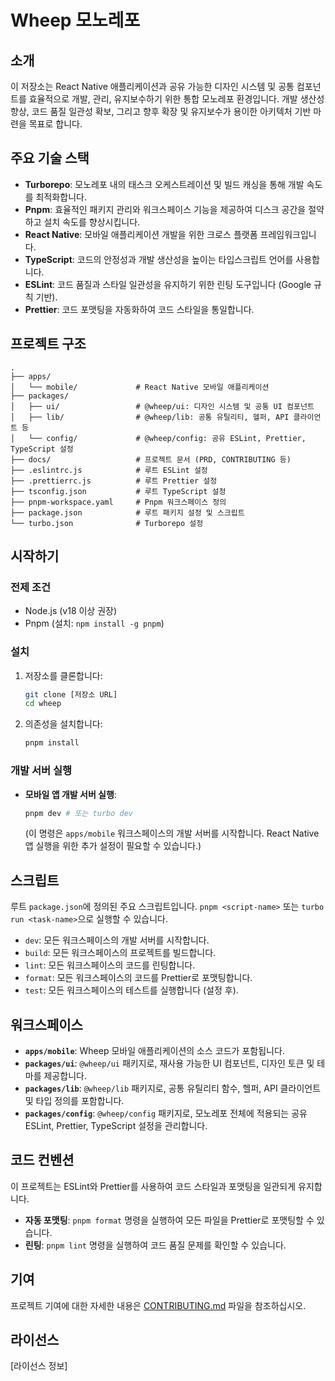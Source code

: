 # Wheep 모노레포

## 소개

이 저장소는 React Native 애플리케이션과 공유 가능한 디자인 시스템 및 공통 컴포넌트를 효율적으로 개발, 관리, 유지보수하기 위한 통합 모노레포 환경입니다. 개발 생산성 향상, 코드 품질 일관성 확보, 그리고 향후 확장 및 유지보수가 용이한 아키텍처 기반 마련을 목표로 합니다.

## 주요 기술 스택

- **Turborepo**: 모노레포 내의 태스크 오케스트레이션 및 빌드 캐싱을 통해 개발 속도를 최적화합니다.
- **Pnpm**: 효율적인 패키지 관리와 워크스페이스 기능을 제공하여 디스크 공간을 절약하고 설치 속도를 향상시킵니다.
- **React Native**: 모바일 애플리케이션 개발을 위한 크로스 플랫폼 프레임워크입니다.
- **TypeScript**: 코드의 안정성과 개발 생산성을 높이는 타입스크립트 언어를 사용합니다.
- **ESLint**: 코드 품질과 스타일 일관성을 유지하기 위한 린팅 도구입니다 (Google 규칙 기반).
- **Prettier**: 코드 포맷팅을 자동화하여 코드 스타일을 통일합니다.

## 프로젝트 구조

```
.
├── apps/
│   └── mobile/             # React Native 모바일 애플리케이션
├── packages/
│   ├── ui/                 # @wheep/ui: 디자인 시스템 및 공통 UI 컴포넌트
│   ├── lib/                # @wheep/lib: 공통 유틸리티, 헬퍼, API 클라이언트 등
│   └── config/             # @wheep/config: 공유 ESLint, Prettier, TypeScript 설정
├── docs/                   # 프로젝트 문서 (PRD, CONTRIBUTING 등)
├── .eslintrc.js            # 루트 ESLint 설정
├── .prettierrc.js          # 루트 Prettier 설정
├── tsconfig.json           # 루트 TypeScript 설정
├── pnpm-workspace.yaml     # Pnpm 워크스페이스 정의
├── package.json            # 루트 패키지 설정 및 스크립트
└── turbo.json              # Turborepo 설정
```

## 시작하기

### 전제 조건

- Node.js (v18 이상 권장)
- Pnpm (설치: `npm install -g pnpm`)

### 설치

1.  저장소를 클론합니다:
    ```bash
    git clone [저장소 URL]
    cd wheep
    ```
2.  의존성을 설치합니다:
    ```bash
    pnpm install
    ```

### 개발 서버 실행

- **모바일 앱 개발 서버 실행**:
  ```bash
  pnpm dev # 또는 turbo dev
  ```
  (이 명령은 `apps/mobile` 워크스페이스의 개발 서버를 시작합니다. React Native 앱 실행을 위한 추가 설정이 필요할 수 있습니다.)

## 스크립트

루트 `package.json`에 정의된 주요 스크립트입니다. `pnpm <script-name>` 또는 `turbo run <task-name>`으로 실행할 수 있습니다.

- `dev`: 모든 워크스페이스의 개발 서버를 시작합니다.
- `build`: 모든 워크스페이스의 프로젝트를 빌드합니다.
- `lint`: 모든 워크스페이스의 코드를 린팅합니다.
- `format`: 모든 워크스페이스의 코드를 Prettier로 포맷팅합니다.
- `test`: 모든 워크스페이스의 테스트를 실행합니다 (설정 후).

## 워크스페이스

- **`apps/mobile`**: Wheep 모바일 애플리케이션의 소스 코드가 포함됩니다.
- **`packages/ui`**: `@wheep/ui` 패키지로, 재사용 가능한 UI 컴포넌트, 디자인 토큰 및 테마를 제공합니다.
- **`packages/lib`**: `@wheep/lib` 패키지로, 공통 유틸리티 함수, 헬퍼, API 클라이언트 및 타입 정의를 포함합니다.
- **`packages/config`**: `@wheep/config` 패키지로, 모노레포 전체에 적용되는 공유 ESLint, Prettier, TypeScript 설정을 관리합니다.

## 코드 컨벤션

이 프로젝트는 ESLint와 Prettier를 사용하여 코드 스타일과 포맷팅을 일관되게 유지합니다.

- **자동 포맷팅**: `pnpm format` 명령을 실행하여 모든 파일을 Prettier로 포맷팅할 수 있습니다.
- **린팅**: `pnpm lint` 명령을 실행하여 코드 품질 문제를 확인할 수 있습니다.

## 기여

프로젝트 기여에 대한 자세한 내용은 [CONTRIBUTING.md](docs/CONTRIBUTING.md) 파일을 참조하십시오.

## 라이선스

[라이선스 정보]
